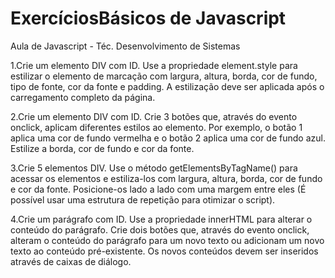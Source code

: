 # ExercíciosBásicos de Javascript
Aula de Javascript - Téc. Desenvolvimento de Sistemas

1.Crie um elemento DIV com ID. Use a propriedade element.style para estilizar o elemento 
de marcação com largura, altura, borda, cor de fundo, tipo de fonte, cor da fonte e padding.
A estilização deve ser aplicada após o carregamento completo da página.

2.Crie um elemento DIV com ID. Crie 3 botões que,
através do evento onclick, aplicam diferentes estilos ao elemento.
Por exemplo, o botão 1 aplica uma cor de fundo vermelha e o botão 2 aplica uma cor de fundo azul. Estilize a borda, cor de fundo e cor da fonte.

3.Crie 5 elementos DIV. Use o método getElementsByTagName() para acessar os elementos 
e estiliza-los com largura, altura, borda, cor de fundo e cor da fonte.
Posicione-os lado a lado com uma margem entre eles (É possível usar uma estrutura de repetição para otimizar o script).

4.Crie um parágrafo com ID. Use a propriedade innerHTML para alterar o conteúdo do parágrafo. Crie dois botões que, através do evento onclick, alteram o conteúdo do parágrafo para um novo texto ou adicionam um novo texto ao conteúdo pré-existente. Os novos conteúdos devem ser inseridos através de caixas de diálogo.

